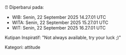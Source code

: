 ⏰ Diperbarui pada:
- WIB: Senin, 22 September 2025 14.27.01 UTC
- WITA: Senin, 22 September 2025 15.27.01 UTC
- WIT: Senin, 22 September 2025 16.27.01 UTC

Kutipan Inspiratif:
"Not always available, try your luck ;)"


Kategori: attitude

